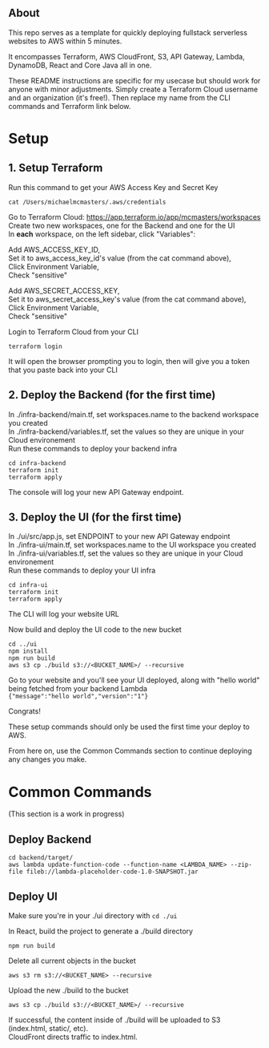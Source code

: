 ## About

This repo serves as a template for quickly deploying fullstack serverless websites to AWS within 5 minutes.

It encompasses Terraform, AWS CloudFront, S3, API Gateway, Lambda, DynamoDB, React and Core Java all in one.

These README instructions are specific for my usecase but should work for anyone with minor adjustments. Simply create a Terraform Cloud username and an organization (it's free!). Then replace my name from the CLI commands and Terraform link below.

# Setup
## 1. Setup Terraform

Run this command to get your AWS Access Key and Secret Key
```
cat /Users/michaelmcmasters/.aws/credentials
```

Go to Terraform Cloud: https://app.terraform.io/app/mcmasters/workspaces
<br />
Create two new workspaces, one for the Backend and one for the UI
<br />
In **each** workspace, on the left sidebar, click "Variables":

Add AWS_ACCESS_KEY_ID,
<br />
Set it to aws_access_key_id's value (from the cat command above),
<br />
Click Environment Variable,
<br />
Check "sensitive"

Add AWS_SECRET_ACCESS_KEY,
<br />
Set it to aws_secret_access_key's value (from the cat command above),
<br />
Click Environment Variable,
<br />
Check "sensitive"

Login to Terraform Cloud from your CLI
```
terraform login
```
It will open the browser prompting you to login, then will give you a token that you paste back into your CLI


## 2. Deploy the Backend (for the first time)

In ./infra-backend/main.tf, set workspaces.name to the backend workspace you created
<br />
In ./infra-backend/variables.tf, set the values so they are unique in your Cloud environement
<br />
Run these commands to deploy your backend infra
```
cd infra-backend
terraform init
terraform apply
```

The console will log your new API Gateway endpoint.


## 3. Deploy the UI (for the first time)

In ./ui/src/app.js, set ENDPOINT to your new API Gateway endpoint
<br />
In ./infra-ui/main.tf, set workspaces.name to the UI workspace you created
<br />
In ./infra-ui/variables.tf, set the values so they are unique in your Cloud environement
<br />
Run these commands to deploy your UI infra
```
cd infra-ui
terraform init
terraform apply
```
The CLI will log your website URL

Now build and deploy the UI code to the new bucket
```
cd ../ui
npm install
npm run build
aws s3 cp ./build s3://<BUCKET_NAME>/ --recursive
```

Go to your website and you'll see your UI deployed, along with "hello world" being fetched from your backend Lambda
<br />
`{"message":"hello world","version":"1"}`

Congrats!

These setup commands should only be used the first time your deploy to AWS. 

From here on, use the Common Commands section to continue deploying any changes you make.


# Common Commands

(This section is a work in progress)

## Deploy Backend
```
cd backend/target/
aws lambda update-function-code --function-name <LAMBDA_NAME> --zip-file fileb://lambda-placeholder-code-1.0-SNAPSHOT.jar
```

## Deploy UI
Make sure you're in your ./ui directory with `cd ./ui`

In React, build the project to generate a ./build directory
```
npm run build
```

Delete all current objects in the bucket
```
aws s3 rm s3://<BUCKET_NAME> --recursive
```

Upload the new ./build to the bucket
```
aws s3 cp ./build s3://<BUCKET_NAME>/ --recursive
```

If successful, the content inside of ./build will be uploaded to S3 (index.html, static/, etc).
<br />
CloudFront directs traffic to index.html.